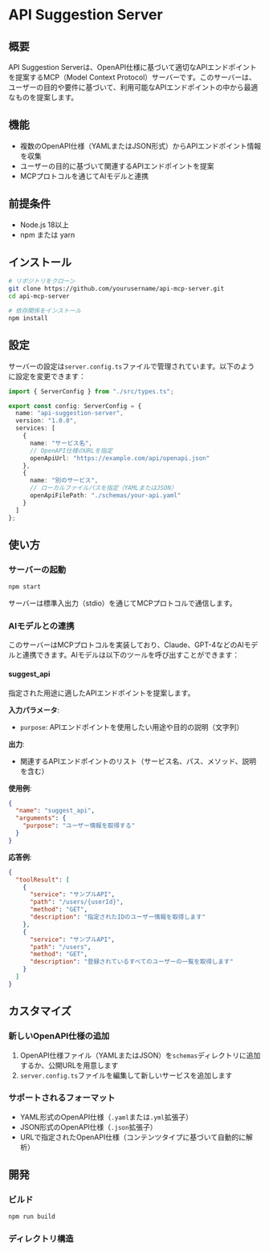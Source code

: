# API Suggestion Server

## 概要

API Suggestion Serverは、OpenAPI仕様に基づいて適切なAPIエンドポイントを提案するMCP（Model Context Protocol）サーバーです。このサーバーは、ユーザーの目的や要件に基づいて、利用可能なAPIエンドポイントの中から最適なものを提案します。

## 機能

- 複数のOpenAPI仕様（YAMLまたはJSON形式）からAPIエンドポイント情報を収集
- ユーザーの目的に基づいて関連するAPIエンドポイントを提案
- MCPプロトコルを通じてAIモデルと連携

## 前提条件

- Node.js 18以上
- npm または yarn

## インストール

```bash
# リポジトリをクローン
git clone https://github.com/yourusername/api-mcp-server.git
cd api-mcp-server

# 依存関係をインストール
npm install
```

## 設定

サーバーの設定は`server.config.ts`ファイルで管理されています。以下のように設定を変更できます：

```typescript
import { ServerConfig } from "./src/types.ts";

export const config: ServerConfig = {
  name: "api-suggestion-server",
  version: "1.0.0",
  services: [
    {
      name: "サービス名",
      // OpenAPI仕様のURLを指定
      openApiUrl: "https://example.com/api/openapi.json"
    },
    {
      name: "別のサービス",
      // ローカルファイルパスを指定（YAMLまたはJSON）
      openApiFilePath: "./schemas/your-api.yaml"
    }
  ]
};
```

## 使い方

### サーバーの起動

```bash
npm start
```

サーバーは標準入出力（stdio）を通じてMCPプロトコルで通信します。

### AIモデルとの連携

このサーバーはMCPプロトコルを実装しており、Claude、GPT-4などのAIモデルと連携できます。AIモデルは以下のツールを呼び出すことができます：

#### suggest_api

指定された用途に適したAPIエンドポイントを提案します。

**入力パラメータ**:
- `purpose`: APIエンドポイントを使用したい用途や目的の説明（文字列）

**出力**:
- 関連するAPIエンドポイントのリスト（サービス名、パス、メソッド、説明を含む）

**使用例**:
```json
{
  "name": "suggest_api",
  "arguments": {
    "purpose": "ユーザー情報を取得する"
  }
}
```

**応答例**:
```json
{
  "toolResult": [
    {
      "service": "サンプルAPI",
      "path": "/users/{userId}",
      "method": "GET",
      "description": "指定されたIDのユーザー情報を取得します"
    },
    {
      "service": "サンプルAPI",
      "path": "/users",
      "method": "GET",
      "description": "登録されているすべてのユーザーの一覧を取得します"
    }
  ]
}
```

## カスタマイズ

### 新しいOpenAPI仕様の追加

1. OpenAPI仕様ファイル（YAMLまたはJSON）を`schemas`ディレクトリに追加するか、公開URLを用意します
2. `server.config.ts`ファイルを編集して新しいサービスを追加します

### サポートされるフォーマット

- YAML形式のOpenAPI仕様（`.yaml`または`.yml`拡張子）
- JSON形式のOpenAPI仕様（`.json`拡張子）
- URLで指定されたOpenAPI仕様（コンテンツタイプに基づいて自動的に解析）

## 開発

### ビルド

```bash
npm run build
```

### ディレクトリ構造
